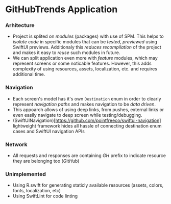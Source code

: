 # GitHubTrends Application

### Arhitecture
+ Project is splited on *modules* (packages) with use of SPM. This helps to *isolate code* in specific modules that can be *tested*, *previewed* using SwiftUI previews. Additionaly this *reduces recompilation* of the project and makes it easy to *reuse* such modules in future.
+ We can split application even more with *feature* modules, which may represent screens or some noticable features. However, this adds complexity of using resources, assets, localization, etc. and requires additional time.

### Navigation
+ Each screen's model has it's own `Destination` enum in order to clearly represent *navigation paths* and makes navigation to be *data driven*.
+ This appoarch allows of using deep links, from pushes, external links or even easily navigate to deep screen while testing/debugging.
+ (SwiftUINavigation)[https://github.com/pointfreeco/swiftui-navigation] lightweight framework hides all hassle of connecting destination enum cases and SwiftUI navigation APIs  

### Network
+ All requests and responses are containing *GH* prefix to indicate resource they are belonging too (*G*it*H*ub) 


### Unimplemented
+ Using R.swift for generating staticly available resources (assets, colors, fonts, localization, etc)
+ Using SwiftLint for code linting
